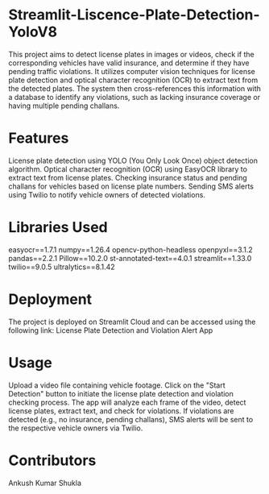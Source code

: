 # Streamlit-Liscence-Plate-Detection-YoloV8

This project aims to detect license plates in images or videos, check if the corresponding vehicles have valid insurance, and determine if they have pending traffic violations. It utilizes computer vision techniques for license plate detection and optical character recognition (OCR) to extract text from the detected plates. The system then cross-references this information with a database to identify any violations, such as lacking insurance coverage or having multiple pending challans.

# Features

License plate detection using YOLO (You Only Look Once) object detection algorithm.
Optical character recognition (OCR) using EasyOCR library to extract text from license plates.
Checking insurance status and pending challans for vehicles based on license plate numbers.
Sending SMS alerts using Twilio to notify vehicle owners of detected violations.

# Libraries Used

easyocr==1.7.1
numpy==1.26.4
opencv-python-headless
openpyxl==3.1.2
pandas==2.2.1
Pillow==10.2.0
st-annotated-text==4.0.1
streamlit==1.33.0
twilio==9.0.5
ultralytics==8.1.42

# Deployment

The project is deployed on Streamlit Cloud and can be accessed using the following link:
License Plate Detection and Violation Alert App

# Usage

Upload a video file containing vehicle footage.
Click on the "Start Detection" button to initiate the license plate detection and violation checking process.
The app will analyze each frame of the video, detect license plates, extract text, and check for violations.
If violations are detected (e.g., no insurance, pending challans), SMS alerts will be sent to the respective vehicle owners via Twilio.

# Contributors
Ankush Kumar Shukla

